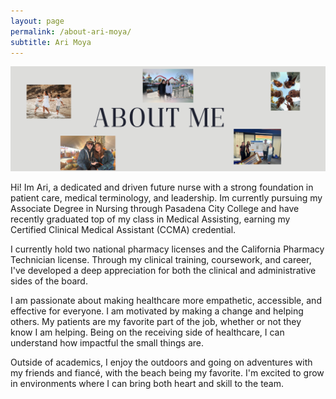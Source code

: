 ```yaml
---
layout: page 
permalink: /about-ari-moya/
subtitle: Ari Moya
---
```

<p align="center">
  <img src="/assets/img/about%20me%20header.png" alt="About Me Header" style="width:100%; max-height:300px; object-fit:cover;">
</p>

Hi! Im Ari, a dedicated and driven future nurse with a strong foundation in patient care, medical terminology, and leadership. Im currently pursuing my Associate Degree in Nursing through Pasadena City College and have recently graduated top of my class in Medical Assisting, earning my Certified Clinical Medical Assistant (CCMA) credential. 

I currently hold two national pharmacy licenses and the California Pharmacy Technician license. Through my clinical training, coursework, and career, I've developed a deep appreciation for both the clinical and administrative sides of the board.

I am passionate about making healthcare more empathetic, accessible, and effective for everyone. I am motivated by making a change and helping others. My patients are my favorite part of the job, whether or not they know I am helping. Being on the receiving side of healthcare, I can understand how impactful the small things are. 

Outside of academics, I enjoy the outdoors and going on adventures with my friends and fiancé, with the beach being my favorite. I'm excited to grow in environments where I can bring both heart and skill to the team.
